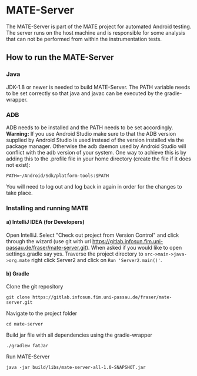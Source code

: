 # MATE-Server
The MATE-Server is part of the MATE project for automated Android testing. The server
runs on the host machine and is responsible for some analysis that can not be performed
from within the instrumentation tests.

## How to run the MATE-Server

### Java
JDK-1.8 or newer is needed to build MATE-Server. The PATH variable needs to be set
correctly so that java and javac can be executed by the gradle-wrapper.

### ADB
ADB needs to be installed and the PATH needs to be set accordingly. **Warning:** If you use
Android Studio make sure to that the ADB version supplied by Android Studio is used
instead of the version installed via the package manager. Otherwise the adb daemon used
by Android Studio will conflict with the adb version of your system. One way to achieve this
is by adding this to the .profile file in your home directory (create the file if it does not
exist):

```
PATH=~/Android/Sdk/platform-tools:$PATH
```

You will need to log out and log back in again in order for the changes to take place.


### Installing and running MATE

#### a) IntelliJ IDEA (for Developers)

Open IntelliJ. Select "Check out project from Version Control" and click through the wizard
(use git with url https://gitlab.infosun.fim.uni-passau.de/fraser/mate-server.git). When asked
if you would like to open settings.gradle say yes. Traverse the project directory to
`src->main->java->org.mate` right click Server2 and click on `Run 'Server2.main()'`.

#### b) Gradle

Clone the git repository

```
git clone https://gitlab.infosun.fim.uni-passau.de/fraser/mate-server.git
```

Navigate to the project folder

```
cd mate-server
```

Build jar file with all dependencies using the gradle-wrapper

```
./gradlew fatJar
```

Run MATE-Server

```
java -jar build/libs/mate-server-all-1.0-SNAPSHOT.jar
```